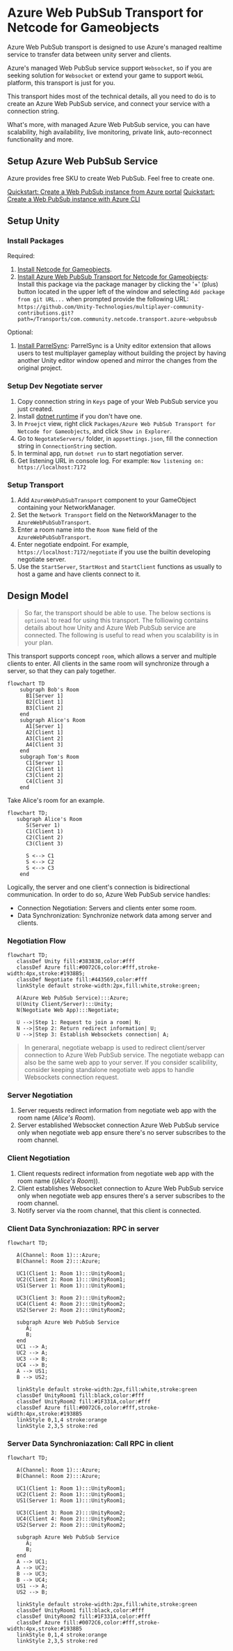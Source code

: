 # Azure Web PubSub Transport for Netcode for Gameobjects

Azure Web PubSub transport is designed to use Azure's managed realtime service to transfer data between unity server and clients.

Azure's managed Web PubSub service support `Websocket`, so if you are seeking solution for `Websocket` or extend your game to support `WebGL` platform, this transport is just for you.

This transport hides most of the technical details, all you need to do is to create an Azure Web PubSub service, and connect your service with a connection string.

What's more, with managed Azure Web PubSub service, you can have scalability, high availability, live monitoring, private link, auto-reconnect functionality and more.

## Setup Azure Web PubSub Service

Azure provides free SKU to create Web PubSub. Feel free to create one.

  [Quickstart: Create a Web PubSub instance from Azure portal](https://learn.microsoft.com/azure/azure-web-pubsub/howto-develop-create-instance)
  [Quickstart: Create a Web PubSub instance with Azure CLI](https://learn.microsoft.com/azure/azure-web-pubsub/quickstart-cli-create)

## Setup Unity

### Install Packages

Required:

1. [Install Netcode for Gameobjects](https://docs-multiplayer.unity3d.com/netcode/current/installation/install).
2. [Install Azure Web PubSub Transport for Netcode for Gameobjects](../README.md): Install this package via the package manager by clicking the '+' (plus) button located in the upper left of the window and selecting `Add package from git URL...` when prompted provide the following URL:
   `https://github.com/Unity-Technologies/multiplayer-community-contributions.git?path=/Transports/com.community.netcode.transport.azure-webpubsub`

Optional:

1. [Install ParrelSync](https://github.com/VeriorPies/ParrelSync#installation): ParrelSync is a Unity editor extension that allows users to test multiplayer gameplay without building the project by having another Unity editor window opened and mirror the changes from the original project.

### Setup Dev Negotiate server

1. Copy connection string in `Keys` page of your Web PubSub service you just created.
2. Install [dotnet runtime](https://learn.microsoft.com/dotnet/core/install/) if you don't have one.
3. In `Proejct` view, right click `Packages/Azure Web PubSub Transport for Netcode for Gameobjects`, and click `Show in Explorer`.
4. Go to `NegotateServers/` folder, in `appsettings.json`, fill the connection string in `ConnectionString` section.
5. In terminal app, run `dotnet run` to start negotiation server.
6. Get listening URL in console log. For example: `Now listening on: https://localhost:7172`

### Setup Transport

1. Add `AzureWebPubSubTransport` component to your GameObject containing your NetworkManager.
2. Set the `Network Transport` field on the NetworkManager to the `AzureWebPubSubTransport`.
3. Enter a room name into the `Room Name` field of the `AzureWebPubSubTransport`.
4. Enter negotiate endpoint. For example, `https://localhost:7172/negotiate` if you use the builtin developing negotiate server.
5. Use the `StartServer`, `StartHost` and `StartClient` functions as usually to host a game and have clients connect to it.

## Design Model

> So far, the transport should be able to use. The below sections is `optional` to read for using this transport.
> The folliowing contains details about how Unity and Azure Web PubSub service are connected.
> The following is useful to read when you scalability is in your plan.

This transport supports concept `room`, which allows a server and multiple clients to enter.
All clients in the same room will synchronize through a server, so that they can paly together.

```mermaid
flowchart TD
    subgraph Bob's Room 
      B1[Server 1]
      B2[Client 1]
      B3[Client 2]
    end
    subgraph Alice's Room
      A1[Server 1]
      A2[Client 1]
      A3[Client 2]
      A4[Client 3]
    end
    subgraph Tom's Room
      C1[Server 1]
      C2[Client 1]
      C3[Client 2]
      C4[Client 3]
    end
```

Take Alice's room for an example.

```mermaid
flowchart TD;
   subgraph Alice's Room
      S(Server 1)
      C1(Client 1)
      C2(Client 2)
      C3(Client 3)

      S <--> C1
      S <--> C2
      S <--> C3
    end
```

Logically, the server and one client's connection is bidirectional communication. In order to do so, Azure Web PubSub service handles:

* Connection Negotiation: Servers and clients enter some room.
* Data Synchronization: Synchronize network data among server and clients.

### Negotiation Flow

```mermaid
flowchart TD;
   classDef Unity fill:#383838,color:#fff
   classDef Azure fill:#0072C6,color:#fff,stroke-width:4px,stroke:#1938B5;
   classDef Negotiate fill:#443569,color:#fff
   linkStyle default stroke-width:2px,fill:white,stroke:green;

   A(Azure Web PubSub Service):::Azure;
   U(Unity Client/Server):::Unity;
   N(Negotiate Web App):::Negotiate;

   U -->|Step 1: Request to join a room| N;
   N -->|Step 2: Return redirect information| U;
   U -->|Step 3: Establish Websockets connection| A;
```

> In generaral, negotiate webapp is used to redirect client/server connection to Azure Web PubSub service.
> The negotiate webapp can also be the same web app to your server.
> If you consider scalibility, consider keeping standalone negotiate web apps to handle Websockets connection request.

### Server Negotiation

1. Server requests redirect information from negotiate web app with the room name (_Alice's Room_).
2. Server established Websocket connection Azure Web PubSub service only when negotiate web app ensure there's no server subscribes to the room channel.

### Client Negotiation

1. Client requests redirect information from negotiate web app with the room name ((_Alice's Room_)).
2. Client establishes Websocket connection to Azure Web PubSub service only when negotiate web app ensures there's a server subscribes to the room channel.
3. Notify server via the room channel, that this client is connected.

### Client Data Synchroniazation: RPC in server

```mermaid
flowchart TD;

   A(Channel: Room 1):::Azure;
   B(Channel: Room 2):::Azure;
   
   UC1(Client 1: Room 1):::UnityRoom1;
   UC2(Client 2: Room 1):::UnityRoom1;
   US1(Server 1: Room 1):::UnityRoom1;

   UC3(Client 3: Room 2):::UnityRoom2;
   UC4(Client 4: Room 2):::UnityRoom2;
   US2(Server 2: Room 2):::UnityRoom2;

   subgraph Azure Web PubSub Service
      A;
      B;
   end
   UC1 --> A;
   UC2 --> A;
   UC3 --> B;
   UC4 --> B;
   A --> US1;
   B --> US2;

   linkStyle default stroke-width:2px,fill:white,stroke:green
   classDef UnityRoom1 fill:black,color:#fff
   classDef UnityRoom2 fill:#1F331A,color:#fff
   classDef Azure fill:#0072C6,color:#fff,stroke-width:4px,stroke:#1938B5
   linkStyle 0,1,4 stroke:orange
   linkStyle 2,3,5 stroke:red
```

### Server Data Synchroniazation: Call RPC in client

```mermaid
flowchart TD;

   A(Channel: Room 1):::Azure;
   B(Channel: Room 2):::Azure;
   
   UC1(Client 1: Room 1):::UnityRoom1;
   UC2(Client 2: Room 1):::UnityRoom1;
   US1(Server 1: Room 1):::UnityRoom1;

   UC3(Client 3: Room 2):::UnityRoom2;
   UC4(Client 4: Room 2):::UnityRoom2;
   US2(Server 2: Room 2):::UnityRoom2;

   subgraph Azure Web PubSub Service
      A;
      B;
   end
   A --> UC1;
   A --> UC2;
   B --> UC3;
   B --> UC4;
   US1 --> A;
   US2 --> B;

   linkStyle default stroke-width:2px,fill:white,stroke:green
   classDef UnityRoom1 fill:black,color:#fff
   classDef UnityRoom2 fill:#1F331A,color:#fff
   classDef Azure fill:#0072C6,color:#fff,stroke-width:4px,stroke:#1938B5
   linkStyle 0,1,4 stroke:orange
   linkStyle 2,3,5 stroke:red
```
